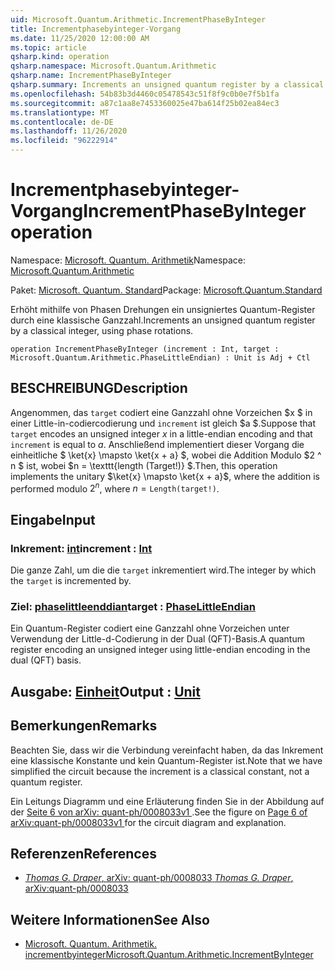 ```yaml
---
uid: Microsoft.Quantum.Arithmetic.IncrementPhaseByInteger
title: Incrementphasebyinteger-Vorgang
ms.date: 11/25/2020 12:00:00 AM
ms.topic: article
qsharp.kind: operation
qsharp.namespace: Microsoft.Quantum.Arithmetic
qsharp.name: IncrementPhaseByInteger
qsharp.summary: Increments an unsigned quantum register by a classical integer, using phase rotations.
ms.openlocfilehash: 54b83b3d4460c05478543c51f8f9c0b0e7f5b1fa
ms.sourcegitcommit: a87c1aa8e7453360025e47ba614f25b02ea84ec3
ms.translationtype: MT
ms.contentlocale: de-DE
ms.lasthandoff: 11/26/2020
ms.locfileid: "96222914"
---
```

# <a name="incrementphasebyinteger-operation"></a><span data-ttu-id="ec491-102">Incrementphasebyinteger-Vorgang</span><span class="sxs-lookup"><span data-stu-id="ec491-102">IncrementPhaseByInteger operation</span></span>

<span data-ttu-id="ec491-103">Namespace: [Microsoft. Quantum. Arithmetik](xref:Microsoft.Quantum.Arithmetic)</span><span class="sxs-lookup"><span data-stu-id="ec491-103">Namespace: [Microsoft.Quantum.Arithmetic](xref:Microsoft.Quantum.Arithmetic)</span></span>

<span data-ttu-id="ec491-104">Paket: [Microsoft. Quantum. Standard](https://nuget.org/packages/Microsoft.Quantum.Standard)</span><span class="sxs-lookup"><span data-stu-id="ec491-104">Package: [Microsoft.Quantum.Standard](https://nuget.org/packages/Microsoft.Quantum.Standard)</span></span>


<span data-ttu-id="ec491-105">Erhöht mithilfe von Phasen Drehungen ein unsigniertes Quantum-Register durch eine klassische Ganzzahl.</span><span class="sxs-lookup"><span data-stu-id="ec491-105">Increments an unsigned quantum register by a classical integer, using phase rotations.</span></span>

```qsharp
operation IncrementPhaseByInteger (increment : Int, target : Microsoft.Quantum.Arithmetic.PhaseLittleEndian) : Unit is Adj + Ctl
```


## <a name="description"></a><span data-ttu-id="ec491-106">BESCHREIBUNG</span><span class="sxs-lookup"><span data-stu-id="ec491-106">Description</span></span>

<span data-ttu-id="ec491-107">Angenommen, das `target` codiert eine Ganzzahl ohne Vorzeichen $x $ in einer Little-in-codiercodierung und `increment` ist gleich $a $.</span><span class="sxs-lookup"><span data-stu-id="ec491-107">Suppose that `target` encodes an unsigned integer $x$ in a little-endian encoding and that `increment` is equal to $a$.</span></span>
<span data-ttu-id="ec491-108">Anschließend implementiert dieser Vorgang die einheitliche $ \ket{x} \mapsto \ket{x + a} $, wobei die Addition Modulo $2 ^ n $ ist, wobei $n = \texttt{length (Target!)} $.</span><span class="sxs-lookup"><span data-stu-id="ec491-108">Then, this operation implements the unitary $\ket{x} \mapsto \ket{x + a}$, where the addition is performed modulo $2^n$, where $n = \texttt{Length(target!)}$.</span></span>

## <a name="input"></a><span data-ttu-id="ec491-109">Eingabe</span><span class="sxs-lookup"><span data-stu-id="ec491-109">Input</span></span>

### <a name="increment--int"></a><span data-ttu-id="ec491-110">Inkrement: [int](xref:microsoft.quantum.lang-ref.int)</span><span class="sxs-lookup"><span data-stu-id="ec491-110">increment : [Int](xref:microsoft.quantum.lang-ref.int)</span></span>

<span data-ttu-id="ec491-111">Die ganze Zahl, um die die `target` inkrementiert wird.</span><span class="sxs-lookup"><span data-stu-id="ec491-111">The integer by which the `target` is incremented by.</span></span>


### <a name="target--phaselittleendian"></a><span data-ttu-id="ec491-112">Ziel: [phaselittleenddian](xref:Microsoft.Quantum.Arithmetic.PhaseLittleEndian)</span><span class="sxs-lookup"><span data-stu-id="ec491-112">target : [PhaseLittleEndian](xref:Microsoft.Quantum.Arithmetic.PhaseLittleEndian)</span></span>

<span data-ttu-id="ec491-113">Ein Quantum-Register codiert eine Ganzzahl ohne Vorzeichen unter Verwendung der Little-d-Codierung in der Dual (QFT)-Basis.</span><span class="sxs-lookup"><span data-stu-id="ec491-113">A quantum register encoding an unsigned integer using little-endian encoding in the dual (QFT) basis.</span></span>



## <a name="output--unit"></a><span data-ttu-id="ec491-114">Ausgabe: [Einheit](xref:microsoft.quantum.lang-ref.unit)</span><span class="sxs-lookup"><span data-stu-id="ec491-114">Output : [Unit](xref:microsoft.quantum.lang-ref.unit)</span></span>



## <a name="remarks"></a><span data-ttu-id="ec491-115">Bemerkungen</span><span class="sxs-lookup"><span data-stu-id="ec491-115">Remarks</span></span>

<span data-ttu-id="ec491-116">Beachten Sie, dass wir die Verbindung vereinfacht haben, da das Inkrement eine klassische Konstante und kein Quantum-Register ist.</span><span class="sxs-lookup"><span data-stu-id="ec491-116">Note that we have simplified the circuit because the increment is a classical constant, not a quantum register.</span></span>

<span data-ttu-id="ec491-117">Ein Leitungs Diagramm und eine Erläuterung finden Sie in der Abbildung auf der [ Seite 6 von arXiv: quant-ph/0008033v1 ](https://arxiv.org/pdf/quant-ph/0008033.pdf#page=6) .</span><span class="sxs-lookup"><span data-stu-id="ec491-117">See the figure on [ Page 6 of arXiv:quant-ph/0008033v1 ](https://arxiv.org/pdf/quant-ph/0008033.pdf#page=6) for the circuit diagram and explanation.</span></span>

## <a name="references"></a><span data-ttu-id="ec491-118">Referenzen</span><span class="sxs-lookup"><span data-stu-id="ec491-118">References</span></span>

- [<span data-ttu-id="ec491-119">*Thomas G. Draper*, arXiv: quant-ph/0008033</span><span class="sxs-lookup"><span data-stu-id="ec491-119"> *Thomas G. Draper*, arXiv:quant-ph/0008033</span></span>](https://arxiv.org/pdf/quant-ph/0008033v1.pdf)

## <a name="see-also"></a><span data-ttu-id="ec491-120">Weitere Informationen</span><span class="sxs-lookup"><span data-stu-id="ec491-120">See Also</span></span>

- [<span data-ttu-id="ec491-121">Microsoft. Quantum. Arithmetik. incrementbyinteger</span><span class="sxs-lookup"><span data-stu-id="ec491-121">Microsoft.Quantum.Arithmetic.IncrementByInteger</span></span>](xref:Microsoft.Quantum.Arithmetic.IncrementByInteger)